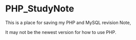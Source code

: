# PHP_StudyNote

This is a place for saving my PHP and MySQL revision Note,

It may not be the newest version for how to use PHP.